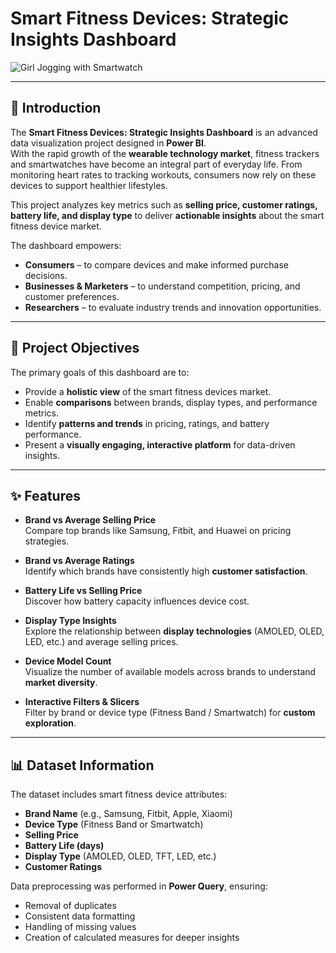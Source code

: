 # Smart Fitness Devices: Strategic Insights Dashboard

![Girl Jogging with Smartwatch](https://example.com/path/to/your-gif.gif)

---

## 📌 Introduction
The **Smart Fitness Devices: Strategic Insights Dashboard** is an advanced data visualization project designed in **Power BI**.  
With the rapid growth of the **wearable technology market**, fitness trackers and smartwatches have become an integral part of everyday life. From monitoring heart rates to tracking workouts, consumers now rely on these devices to support healthier lifestyles.  

This project analyzes key metrics such as **selling price, customer ratings, battery life, and display type** to deliver **actionable insights** about the smart fitness device market.  

The dashboard empowers:  
- **Consumers** – to compare devices and make informed purchase decisions.  
- **Businesses & Marketers** – to understand competition, pricing, and customer preferences.  
- **Researchers** – to evaluate industry trends and innovation opportunities.  

---

## 🎯 Project Objectives
The primary goals of this dashboard are to:  
- Provide a **holistic view** of the smart fitness devices market.  
- Enable **comparisons** between brands, display types, and performance metrics.  
- Identify **patterns and trends** in pricing, ratings, and battery performance.  
- Present a **visually engaging, interactive platform** for data-driven insights.  

---

## ✨ Features
- **Brand vs Average Selling Price**  
  Compare top brands like Samsung, Fitbit, and Huawei on pricing strategies.  

- **Brand vs Average Ratings**  
  Identify which brands have consistently high **customer satisfaction**.  

- **Battery Life vs Selling Price**  
  Discover how battery capacity influences device cost.  

- **Display Type Insights**  
  Explore the relationship between **display technologies** (AMOLED, OLED, LED, etc.) and average selling prices.  

- **Device Model Count**  
  Visualize the number of available models across brands to understand **market diversity**.  

- **Interactive Filters & Slicers**  
  Filter by brand or device type (Fitness Band / Smartwatch) for **custom exploration**.  

---

## 📊 Dataset Information
The dataset includes smart fitness device attributes:  
- **Brand Name** (e.g., Samsung, Fitbit, Apple, Xiaomi)  
- **Device Type** (Fitness Band or Smartwatch)  
- **Selling Price**  
- **Battery Life (days)**  
- **Display Type** (AMOLED, OLED, TFT, LED, etc.)  
- **Customer Ratings**  

Data preprocessing was performed in **Power Query**, ensuring:  
- Removal of duplicates  
- Consistent data formatting  
- Handling of missing values  
- Creation of calculated measures for deeper insights  

